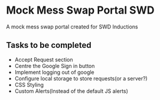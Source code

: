# Mock Mess Swap Portal SWD

A mock mess swap portal created for SWD Inductions 

## Tasks to be completed
* Accept Request section
* Centre the Google Sign in button
* Implement logging out of google
* Configure local storage to store requests(or a server?)
* CSS Styling
* Custom Alerts(Instead of the default JS alerts)
